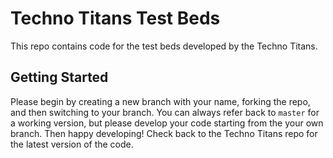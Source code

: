 # Techno Titans Test Beds
This repo contains code for the test beds developed by the Techno Titans.

## Getting Started
Please begin by creating a new branch with your name, forking the repo, and then switching to your branch. You can always refer back to ``master`` for a working version, but please develop your code starting from the your own branch. Then happy developing! Check back to the Techno Titans repo for the latest version of the code.
